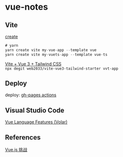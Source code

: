 # vue-notes

## Vite

[create](https://cn.vitejs.dev/guide/) 

```js
# yarn
yarn create vite my-vue-app --template vue
yarn create vite my-vuets-app --template vue-ts
```

[Vite + Vue 3 + Tailwind CSS](https://github.com/web2033/vite-vue3-tailwind-starter)     
`npx degit web2033/vite-vue3-tailwind-starter vvt-app`  

## Deploy

deploy: [gh-pages actions](https://github.com/JacobHsu/hello-vue3/commit/402b6d1c2eb7ca181696e90a0faa866a10b09d05)

## Visual Studio Code

[Vue Language Features (Volar)](https://marketplace.visualstudio.com/items?itemName=johnsoncodehk.volar)

## References

[Vue.js 挑战](https://cn-vuejs-challenges.netlify.app/)
